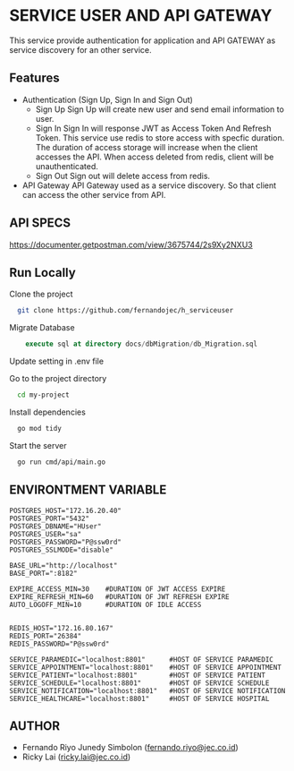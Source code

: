 
# SERVICE USER AND API GATEWAY

This service provide authentication for application and API GATEWAY as service discovery for an other service.
## Features

- Authentication (Sign Up, Sign In and Sign Out)
    - Sign Up
    Sign Up will create new user and send email information to user. 
    - Sign In
    Sign In will response JWT as Access Token And Refresh Token.
    This service use redis to store access with specfic duration. The duration of access storage will increase when the client accesses the API. When access deleted from redis, client will be unauthenticated.
    - Sign Out
    Sign out will delete access from redis. 
- API Gateway
API Gateway used as a service discovery. So that client can access the other service from API.

## API SPECS

https://documenter.getpostman.com/view/3675744/2s9Xy2NXU3

## Run Locally

Clone the project

```bash
  git clone https://github.com/fernandojec/h_serviceuser
```

Migrate Database

```sql
    execute sql at directory docs/dbMigration/db_Migration.sql
```

Update setting in .env file


Go to the project directory

```bash
  cd my-project
```

Install dependencies

```bash
  go mod tidy
```

Start the server

```bash
  go run cmd/api/main.go
```

## ENVIRONTMENT VARIABLE

```env
POSTGRES_HOST="172.16.20.40"
POSTGRES_PORT="5432"
POSTGRES_DBNAME="HUser"
POSTGRES_USER="sa"
POSTGRES_PASSWORD="P@ssw0rd"
POSTGRES_SSLMODE="disable"

BASE_URL="http://localhost"
BASE_PORT=":8182"

EXPIRE_ACCESS_MIN=30    #DURATION OF JWT ACCESS EXPIRE
EXPIRE_REFRESH_MIN=60   #DURATION OF JWT REFRESH EXPIRE
AUTO_LOGOFF_MIN=10      #DURATION OF IDLE ACCESS


REDIS_HOST="172.16.80.167"
REDIS_PORT="26384"
REDIS_PASSWORD="P@ssw0rd"

SERVICE_PARAMEDIC="localhost:8801"      #HOST OF SERVICE PARAMEDIC
SERVICE_APPOINTMENT="localhost:8801"    #HOST OF SERVICE APPOINTMENT
SERVICE_PATIENT="localhost:8801"        #HOST OF SERVICE PATIENT
SERVICE_SCHEDULE="localhost:8801"       #HOST OF SERVICE SCHEDULE
SERVICE_NOTIFICATION="localhost:8801"   #HOST OF SERVICE NOTIFICATION
SERVICE_HEALTHCARE="localhost:8801"     #HOST OF SERVICE HOSPITAL
```

## AUTHOR
- Fernando Riyo Junedy Simbolon (fernando.riyo@jec.co.id)
- Ricky Lai (ricky.lai@jec.co.id)